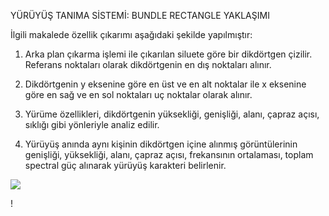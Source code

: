 

YÜRÜYÜŞ TANIMA SİSTEMİ: BUNDLE RECTANGLE YAKLAŞIMI

İlgili makalede özellik çıkarımı aşağıdaki şekilde yapılmıştır:

1) Arka plan çıkarma işlemi ile çıkarılan siluete göre bir dikdörtgen çizilir. Referans noktaları olarak dikdörtgenin en dış noktaları alınır.

2) Dikdörtgenin  y eksenine göre en üst ve en alt noktalar ile x eksenine göre en sağ ve en sol noktaları uç noktalar olarak alınır.

3) Yürüme özellikleri,  dikdörtgenin yüksekliği,  genişliği,  alanı,  çapraz açısı, sıklığı gibi yönleriyle analiz edilir.

4) Yürüyüş anında aynı kişinin dikdörtgen içine alınmış görüntülerinin genişliği, yüksekliği,  alanı,  çapraz açısı, frekansının ortalaması, toplam spectral güç alınarak yürüyüş karakteri belirlenir.

![](http://image.bayimg.com/2023e22af4a188207e51b7aa8fb219fc89678652.jpg)

!
